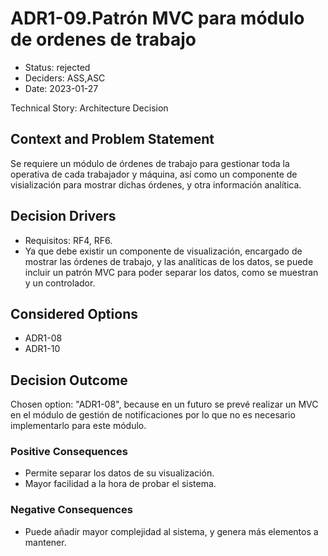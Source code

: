 # ADR1-09.Patrón MVC para módulo de ordenes de trabajo

* Status: rejected
* Deciders: ASS,ASC
* Date: 2023-01-27

Technical Story: Architecture Decision

## Context and Problem Statement

Se requiere un módulo de órdenes de trabajo para gestionar toda la operativa de cada trabajador y máquina, así como un componente de visialización para mostrar dichas órdenes, y otra información analítica.

## Decision Drivers

* Requisitos: RF4, RF6.
* Ya que debe existir un componente de visualización, encargado de mostrar las órdenes de trabajo, y las analíticas de los datos, se puede incluir un patrón MVC para poder separar los datos, como se muestran y un controlador.

## Considered Options

* ADR1-08
* ADR1-10

## Decision Outcome

Chosen option: "ADR1-08", because en un futuro se prevé realizar un MVC en el módulo de gestión de notificaciones por lo que no es necesario implementarlo para este módulo.

### Positive Consequences

* Permite separar los datos de su visualización.
* Mayor facilidad a la hora de probar el sistema.

### Negative Consequences

* Puede añadir mayor complejidad al sistema, y genera más elementos a mantener.
